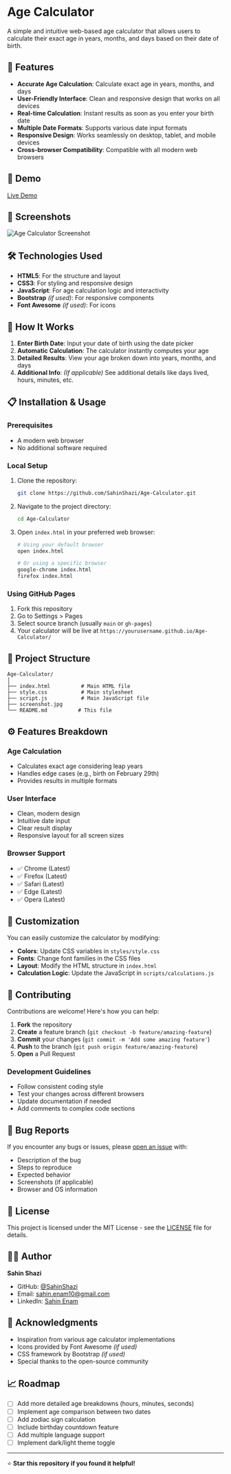# Age Calculator

A simple and intuitive web-based age calculator that allows users to calculate their exact age in years, months, and days based on their date of birth.

## 🌟 Features

- **Accurate Age Calculation**: Calculate exact age in years, months, and days
- **User-Friendly Interface**: Clean and responsive design that works on all devices
- **Real-time Calculation**: Instant results as soon as you enter your birth date
- **Multiple Date Formats**: Supports various date input formats
- **Responsive Design**: Works seamlessly on desktop, tablet, and mobile devices
- **Cross-browser Compatibility**: Compatible with all modern web browsers

## 🚀 Demo

[Live Demo](https://lifeclockage.netlify.app/) 

## 📸 Screenshots

![Age Calculator Screenshot](screenshot.jpg)

## 🛠️ Technologies Used

- **HTML5**: For the structure and layout
- **CSS3**: For styling and responsive design
- **JavaScript**: For age calculation logic and interactivity
- **Bootstrap** *(if used)*: For responsive components
- **Font Awesome** *(if used)*: For icons

## 🎯 How It Works

1. **Enter Birth Date**: Input your date of birth using the date picker
2. **Automatic Calculation**: The calculator instantly computes your age
3. **Detailed Results**: View your age broken down into years, months, and days
4. **Additional Info**: *(If applicable)* See additional details like days lived, hours, minutes, etc.

## 📋 Installation & Usage

### Prerequisites
- A modern web browser
- No additional software required

### Local Setup
1. Clone the repository:
   ```bash
   git clone https://github.com/SahinShazi/Age-Calculator.git
   ```

2. Navigate to the project directory:
   ```bash
   cd Age-Calculator
   ```

3. Open `index.html` in your preferred web browser:
   ```bash
   # Using your default browser
   open index.html
   
   # Or using a specific browser
   google-chrome index.html
   firefox index.html
   ```

### Using GitHub Pages
1. Fork this repository
2. Go to Settings > Pages
3. Select source branch (usually `main` or `gh-pages`)
4. Your calculator will be live at `https://yourusername.github.io/Age-Calculator/`

## 📂 Project Structure

```
Age-Calculator/
│
├── index.html          # Main HTML file
├── style.css           # Main stylesheet
├── script.js           # Main JavaScript file
├── screenshot.jpg
└── README.md          # This file
```

## ⚙️ Features Breakdown

### Age Calculation
- Calculates exact age considering leap years
- Handles edge cases (e.g., birth on February 29th)
- Provides results in multiple formats

### User Interface
- Clean, modern design
- Intuitive date input
- Clear result display
- Responsive layout for all screen sizes

### Browser Support
- ✅ Chrome (Latest)
- ✅ Firefox (Latest)
- ✅ Safari (Latest)
- ✅ Edge (Latest)
- ✅ Opera (Latest)

## 🎨 Customization

You can easily customize the calculator by modifying:

- **Colors**: Update CSS variables in `styles/style.css`
- **Fonts**: Change font families in the CSS files
- **Layout**: Modify the HTML structure in `index.html`
- **Calculation Logic**: Update the JavaScript in `scripts/calculations.js`

## 🤝 Contributing

Contributions are welcome! Here's how you can help:

1. **Fork** the repository
2. **Create** a feature branch (`git checkout -b feature/amazing-feature`)
3. **Commit** your changes (`git commit -m 'Add some amazing feature'`)
4. **Push** to the branch (`git push origin feature/amazing-feature`)
5. **Open** a Pull Request

### Development Guidelines
- Follow consistent coding style
- Test your changes across different browsers
- Update documentation if needed
- Add comments to complex code sections

## 🐛 Bug Reports

If you encounter any bugs or issues, please [open an issue](https://github.com/SahinShazi/Age-Calculator/issues) with:
- Description of the bug
- Steps to reproduce
- Expected behavior
- Screenshots (if applicable)
- Browser and OS information

## 📄 License

This project is licensed under the MIT License - see the [LICENSE](LICENSE) file for details.

## 👨‍💻 Author

**Sahin Shazi**
- GitHub: [@SahinShazi](https://github.com/SahinShazi)
- Email: [sahin.enam10@gmail.com](sahin.enam10@gmail.com)
- LinkedIn: [Sahin Enam](https://www.linkedin.com/in/sahinenam?utm_source=share&utm_campaign=share_via&utm_content=profile&utm_medium=android_app)

## 🙏 Acknowledgments

- Inspiration from various age calculator implementations
- Icons provided by Font Awesome *(if used)*
- CSS framework by Bootstrap *(if used)*
- Special thanks to the open-source community

## 📈 Roadmap

- [ ] Add more detailed age breakdowns (hours, minutes, seconds)
- [ ] Implement age comparison between two dates
- [ ] Add zodiac sign calculation
- [ ] Include birthday countdown feature
- [ ] Add multiple language support
- [ ] Implement dark/light theme toggle

---

⭐ **Star this repository if you found it helpful!**